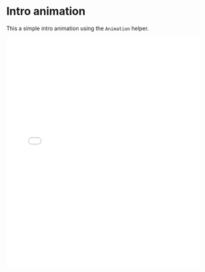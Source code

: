 # Intro animation

This a simple intro animation using the `Animation` helper.

<iframe style="width: 100%; height: 600px;" src="//jsfiddle.net/mistic100/wsL1x5k0/embedded/result,js/dark" allowfullscreen="allowfullscreen" allowpaymentrequest frameborder="0"></iframe>
